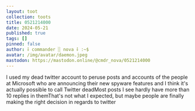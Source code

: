 ```yaml
---
layout: toot
collection: toots
title: 0521214000
date: 2024-05-21
published: true
tags: []
pinned: false
author: ⸸ commander ░ nova ⸸ :~$
avatar: /img/avatar/daemon.jpeg
mastodon: https://mastodon.online/@cmdr_nova/0521214000
---
```


I used my dead twitter account to peruse posts and accounts of the people at Microsoft who are announcing their new spyware features and I think it's actually possible to call Twitter deadMost posts I see hardly have more than 10 replies in themThat's not what I expected, but maybe people are finally making the right decision in regards to twitter
